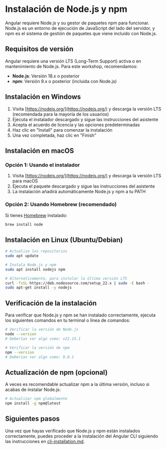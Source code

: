 # Instalación de Node.js y npm

Angular requiere Node.js y su gestor de paquetes npm para funcionar. Node.js es un entorno de ejecución de JavaScript del lado del servidor, y npm es el sistema de gestión de paquetes que viene incluido con Node.js.

## Requisitos de versión

Angular requiere una versión LTS (Long-Term Support) activa o en mantenimiento de Node.js. Para este workshop, recomendamos:

- **Node.js**: Versión 18.x o posterior
- **npm**: Versión 9.x o posterior (incluida con Node.js)

## Instalación en Windows

1. Visita [https://nodejs.org/](https://nodejs.org/) y descarga la versión LTS (recomendada para la mayoría de los usuarios)
2. Ejecuta el instalador descargado y sigue las instrucciones del asistente
3. Acepta el acuerdo de licencia y las opciones predeterminadas
4. Haz clic en "Install" para comenzar la instalación
5. Una vez completada, haz clic en "Finish"

## Instalación en macOS

### Opción 1: Usando el instalador

1. Visita [https://nodejs.org/](https://nodejs.org/) y descarga la versión LTS para macOS
2. Ejecuta el paquete descargado y sigue las instrucciones del asistente
3. La instalación añadirá automáticamente Node.js y npm a tu PATH

### Opción 2: Usando Homebrew (recomendado)

Si tienes [Homebrew](https://brew.sh/) instalado:

```bash
brew install node
```

## Instalación en Linux (Ubuntu/Debian)

```bash
# Actualiza los repositorios
sudo apt update

# Instala Node.js y npm
sudo apt install nodejs npm

# Alternativamente, para instalar la última versión LTS
curl -fsSL https://deb.nodesource.com/setup_22.x | sudo -E bash -
sudo apt-get install -y nodejs
```

## Verificación de la instalación

Para verificar que Node.js y npm se han instalado correctamente, ejecuta los siguientes comandos en tu terminal o línea de comandos:

```bash
# Verificar la versión de Node.js
node --version
# Deberías ver algo como: v22.15.1

# Verificar la versión de npm
npm --version
# Deberías ver algo como: 9.8.1
```

## Actualización de npm (opcional)

A veces es recomendable actualizar npm a la última versión, incluso si acabas de instalar Node.js:

```bash
# Actualizar npm globalmente
npm install -g npm@latest
```

## Siguientes pasos

Una vez que hayas verificado que Node.js y npm están instalados correctamente, puedes proceder a la instalación del Angular CLI siguiendo las instrucciones en [cli-installation.md](cli-installation.md).

